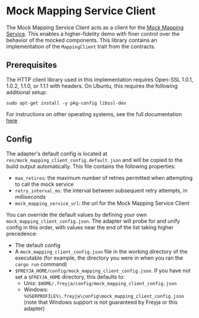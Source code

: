 # Mock Mapping Service Client

The Mock Mapping Service Client acts as a client for the [Mock Mapping Service](../../mocks/mock_mapping_service/README.md). This enables a higher-fidelity demo with finer control over the behavior of the mocked components. This library contains an implementation of the `MappingClient` trait from the contracts.

## Prerequisites

The HTTP client library used in this implementation requires Open-SSL 1.0.1, 1.0.2, 1.1.0, or 1.1.1 with headers. On Ubuntu, this requires the following additional setup:

```shell
sudo apt-get install -y pkg-config libssl-dev
```

For instructions on other operating systems, see the full documentation [here](https://docs.rs/openssl/latest/openssl/#automatic)

## Config

The adapter's default config is located at `res/mock_mapping_client_config.default.json` and will be copied to the build output automatically. This file contains the following properties:

- `max_retires`: the maximum number of retries permitted when attempting to call the mock service
- `retry_interval_ms`: the interval between subsequent retry attempts, in milliseconds
- `mock_mapping_service_url`: the url for the Mock Mapping Service Client

You can override the default values by defining your own `mock_mapping_client_config.json`. The adapter will probe for and unify config in this order, with values near the end of the list taking higher precedence:

- The default config
- A `mock_mapping_client_config.json` file in the working directory of the executable (for example, the directory you were in when you ran the `cargo run` command)
- `$FREYJA_HOME/config/mock_mapping_client_config.json`. If you have not set a `$FREYJA_HOME` directory, this defaults to:
  - Unix: `$HOME/.freyja/config/mock_mapping_client_config.json`
  - Windows: `%USERPROFILE%\.freyja\config\mock_mapping_client_config.json` (note that Windows support is not guaranteed by Freyja or this adapter)
